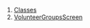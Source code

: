 

1. [Classes](file-___home_harshil_Desktop_open-source_palisadoes_talawa_lib_views_after_auth_screens_events_volunteer_groups_screen/#classes)
2. [VolunteerGroupsScreen](file-___home_harshil_Desktop_open-source_palisadoes_talawa_lib_views_after_auth_screens_events_volunteer_groups_screen/VolunteerGroupsScreen-class.html)
